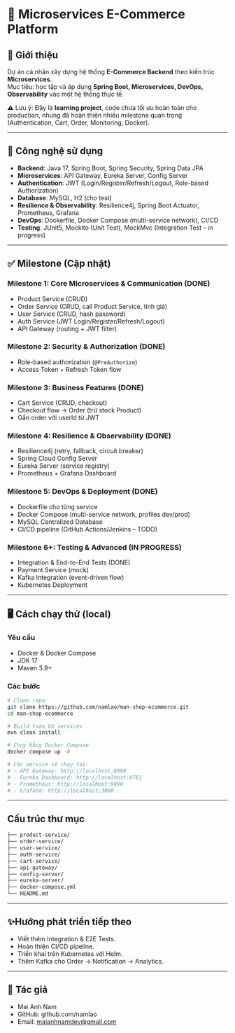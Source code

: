 # 🛒 Microservices E-Commerce Platform

## 📌 Giới thiệu
Dự án cá nhân xây dựng hệ thống **E-Commerce Backend** theo kiến trúc **Microservices**.  
Mục tiêu: học tập và áp dụng **Spring Boot, Microservices, DevOps, Observability** vào một hệ thống thực tế.  

⚠️ Lưu ý: Đây là **learning project**, code chưa tối ưu hoàn toàn cho production, nhưng đã hoàn thiện nhiều milestone quan trọng (Authentication, Cart, Order, Monitoring, Docker).  

---

## 🚀 Công nghệ sử dụng
- **Backend**: Java 17, Spring Boot, Spring Security, Spring Data JPA  
- **Microservices**: API Gateway, Eureka Server, Config Server  
- **Authentication**: JWT (Login/Register/Refresh/Logout, Role-based Authorization)  
- **Database**: MySQL, H2 (cho test)  
- **Resilience & Observability**: Resilience4j, Spring Boot Actuator, Prometheus, Grafana  
- **DevOps**: Dockerfile, Docker Compose (multi-service network), CI/CD
- **Testing**: JUnit5, Mockito (Unit Test), MockMvc (Integration Test – in progress)  

---

## ✅ Milestone (Cập nhật)
### Milestone 1: Core Microservices & Communication (DONE)
- Product Service (CRUD)  
- Order Service (CRUD, call Product Service, tính giá)  
- User Service (CRUD, hash password)  
- Auth Service (JWT Login/Register/Refresh/Logout)  
- API Gateway (routing + JWT filter)  

### Milestone 2: Security & Authorization (DONE)
- Role-based authorization (`@PreAuthorize`)  
- Access Token + Refresh Token flow  

### Milestone 3: Business Features (DONE)
- Cart Service (CRUD, checkout)  
- Checkout flow → Order (trừ stock Product)  
- Gắn order với userId từ JWT  

### Milestone 4: Resilience & Observability (DONE)
- Resilience4j (retry, fallback, circuit breaker)  
- Spring Cloud Config Server  
- Eureka Server (service registry)  
- Prometheus + Grafana Dashboard  

### Milestone 5: DevOps & Deployment (DONE)
- Dockerfile cho từng service  
- Docker Compose (multi-service network, profiles dev/prod)  
- MySQL Centralized Database  
- CI/CD pipeline (GitHub Actions/Jenkins – TODO)  

### Milestone 6+: Testing & Advanced (IN PROGRESS)
- Integration & End-to-End Tests  (DONE)
- Payment Service (mock)  
- Kafka Integration (event-driven flow)  
- Kubernetes Deployment  

---

## 🖥️ Cách chạy thử (local)
### Yêu cầu
- Docker & Docker Compose  
- JDK 17  
- Maven 3.9+  

### Các bước
```bash
# Clone repo
git clone https://github.com/namlao/man-shop-ecommerce.git
cd man-shop-ecommerce

# Build toàn bộ services
mvn clean install 

# Chạy bằng Docker Compose
docker compose up -d

# Các service sẽ chạy tại:
# - API Gateway: http://localhost:8080
# - Eureka Dashboard: http://localhost:8761
# - Prometheus: http://localhost:9090
# - Grafana: http://localhost:3000
```

---

## Cấu trúc thư mục
```bash
├── product-service/
├── order-service/
├── user-service/
├── auth-service/
├── cart-service/
├── api-gateway/
├── config-server/
├── eureka-server/
├── docker-compose.yml
└── README.md
```

---

## ✨Hướng phát triển tiếp theo
- Viết thêm Integration & E2E Tests.
- Hoàn thiện CI/CD pipeline.
- Triển khai trên Kubernetes với Helm.
- Thêm Kafka cho Order → Notification → Analytics.

---

## 👤 Tác giả
- Mai Anh Nam
- GitHub: github.com/namlao
- Email: maianhnamdev@gmail.com